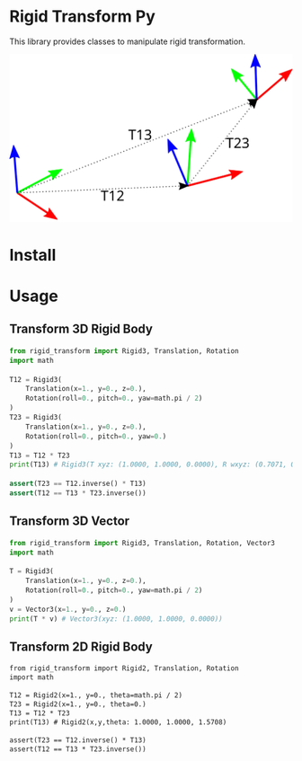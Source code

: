 # Rigid Transform Py

This library provides classes to manipulate rigid transformation.

![demo](images/transform.svg "transform demostration")

# Install


# Usage

## Transform 3D Rigid Body

```python
from rigid_transform import Rigid3, Translation, Rotation
import math

T12 = Rigid3(
    Translation(x=1., y=0., z=0.), 
    Rotation(roll=0., pitch=0., yaw=math.pi / 2)
)
T23 = Rigid3(
    Translation(x=1., y=0., z=0.), 
    Rotation(roll=0., pitch=0., yaw=0.)
)
T13 = T12 * T23
print(T13) # Rigid3(T xyz: (1.0000, 1.0000, 0.0000), R wxyz: (0.7071, 0.0000, 0.0000, 0.7071))

assert(T23 == T12.inverse() * T13)
assert(T12 == T13 * T23.inverse())
```

## Transform 3D Vector

```python
from rigid_transform import Rigid3, Translation, Rotation, Vector3
import math

T = Rigid3(
	Translation(x=1., y=0., z=0.), 
	Rotation(roll=0., pitch=0., yaw=math.pi / 2)
)
v = Vector3(x=1., y=0., z=0.)
print(T * v) # Vector3(xyz: (1.0000, 1.0000, 0.0000))
```

## Transform 2D Rigid Body

```
from rigid_transform import Rigid2, Translation, Rotation
import math

T12 = Rigid2(x=1., y=0., theta=math.pi / 2)
T23 = Rigid2(x=1., y=0., theta=0.)
T13 = T12 * T23
print(T13) # Rigid2(x,y,theta: 1.0000, 1.0000, 1.5708)

assert(T23 == T12.inverse() * T13)
assert(T12 == T13 * T23.inverse())
```
